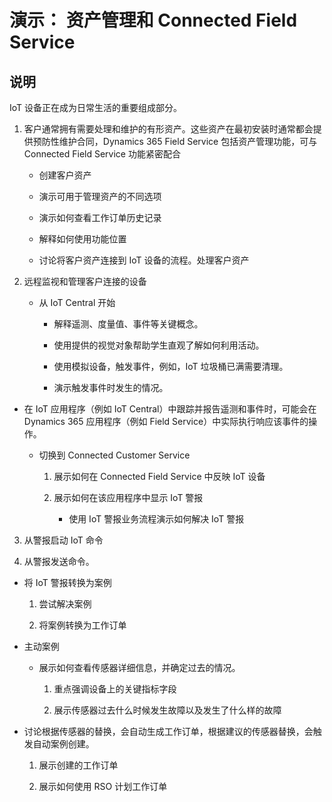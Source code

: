 ﻿---
demo:
    title: '演示： 资产管理和 Connected Field Service'
    module: '模块 4： 了解 Dynamics 365 Customer Service 的基础知识'
---

# 演示： 资产管理和 Connected Field Service

## 说明

IoT 设备正在成为日常生活的重要组成部分。 

1. 客户通常拥有需要处理和维护的有形资产。这些资产在最初安装时通常都会提供预防性维护合同，Dynamics 365 Field Service 包括资产管理功能，可与 Connected Field Service 功能紧密配合 

	- 创建客户资产

	- 演示可用于管理资产的不同选项 

	- 演示如何查看工作订单历史记录

	- 解释如何使用功能位置 

	- 讨论将客户资产连接到 IoT 设备的流程。处理客户资产

 

2. 远程监视和管理客户连接的设备

	- 从 IoT Central 开始

		- 解释遥测、度量值、事件等关键概念。 

		- 使用提供的视觉对象帮助学生直观了解如何利用活动。 

		- 使用模拟设备，触发事件，例如，IoT 垃圾桶已满需要清理。 

		- 演示触发事件时发生的情况。 

- 在 IoT 应用程序（例如 IoT Central）中跟踪并报告遥测和事件时，可能会在 Dynamics 365 应用程序（例如 Field Service）中实际执行响应该事件的操作。 

	- 切换到 Connected Customer Service

		1. 展示如何在 Connected Field Service 中反映 IoT 设备

		2. 展示如何在该应用程序中显示 IoT 警报

			- 使用 IoT 警报业务流程演示如何解决 IoT 警报

3. 从警报启动 IoT 命令

4. 从警报发送命令。 

- 将 IoT 警报转换为案例

	1. 尝试解决案例

	2. 将案例转换为工作订单

- 主动案例

	- 展示如何查看传感器详细信息，并确定过去的情况。 

		1. 重点强调设备上的关键指标字段

		2. 展示传感器过去什么时候发生故障以及发生了什么样的故障 

- 讨论根据传感器的替换，会自动生成工作订单，根据建议的传感器替换，会触发自动案例创建。 

	1. 展示创建的工作订单 

	2. 展示如何使用 RSO 计划工作订单
